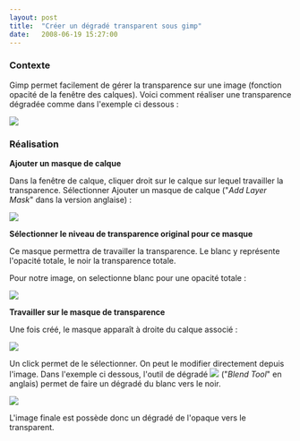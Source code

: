 ```yaml
---
layout: post
title:  "Créer un dégradé transparent sous gimp"
date:   2008-06-19 15:27:00
---
```

### Contexte

Gimp permet facilement de gérer la transparence sur une image (fonction
opacité de la fenêtre des calques). Voici comment réaliser une
transparence dégradée comme dans l'exemple ci dessous :

![](http://tutos.tangui.eu.org/files/exemple_image.png)

### Réalisation

**Ajouter un masque de calque**

Dans la fenêtre de calque, cliquer droit sur le calque sur lequel
travailler la transparence. Sélectionner Ajouter un masque de calque
("*Add Layer Mask*" dans la version anglaise) :

![](http://tutos.tangui.eu.org/files/Ajouter%20Calque.png)

**Sélectionner le niveau de transparence original pour ce masque**

Ce masque permettra de travailler la transparence. Le blanc y représente
l'opacité totale, le noir la transparence totale.

Pour notre image, on selectionne blanc pour une opacité totale :

![](http://tutos.tangui.eu.org/files/Screenshot-Ajouter%20un%20masque%20de%20calque.png)

**Travailler sur le masque de transparence**

Une fois créé, le masque apparaît à droite du calque associé :

![](http://tutos.tangui.eu.org/files/Calques.png)

Un click permet de le sélectionner. On peut le modifier directement
depuis l'image. Dans l'exemple ci dessous, l'outil de dégradé
![](http://tutos.tangui.eu.org/files/blend.png) ("*Blend Tool*" en
anglais) permet de faire un dégradé du blanc vers le noir.

![](http://tutos.tangui.eu.org/files/Screenshot-Calques,%20Canaux,%20Chemins,%20Annuler%20|%20PP-AP,%20Brosses,%20Motifs,%20D%C3%A9grad%C3%A9s-1.png)

L'image finale est possède donc un dégradé de l'opaque vers le
transparent.

